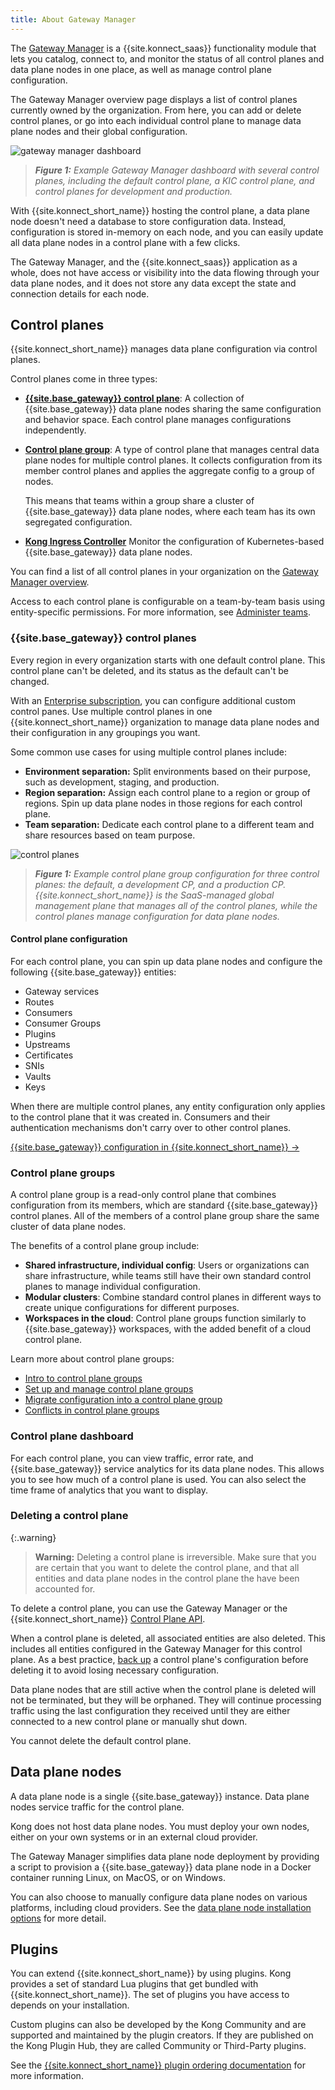 ```yaml
---
title: About Gateway Manager
---
```


The [Gateway Manager](https://cloud.konghq.com/gateway-manager)
is a {{site.konnect_saas}} functionality module
that lets you catalog, connect to, and monitor the status of all control planes
and data plane nodes in one place, as well as manage control plane configuration.

The Gateway Manager overview page displays a list of
control planes currently owned by the organization. From here, you can add or
delete control planes, or go into each individual control plane to manage 
data plane nodes and their global configuration.

![gateway manager dashboard](/assets/images/docs/konnect/konnect-control-plane-dashboard.png)
> _**Figure 1:** Example Gateway Manager dashboard with several control planes, including the_
_default control plane, a KIC control plane, and control planes for development and production._

With {{site.konnect_short_name}} hosting the control plane, a data plane node
doesn't need a database to store configuration data. Instead, configuration
is stored in-memory on each node, and you can easily update all data plane nodes
in a control plane with a few clicks.

The Gateway Manager, and the {{site.konnect_saas}} application as
a whole, does not have access or visibility into the data flowing through your
data plane nodes, and it does not store any data except the state and connection details
for each node.

## Control planes

{{site.konnect_short_name}} manages data plane configuration via control planes. 

Control planes come in three types:

* [**{{site.base_gateway}} control plane**](#kong-gateway-control-planes): 
    A collection of {{site.base_gateway}} data plane nodes sharing the same 
    configuration and behavior space. Each control plane
    manages configurations independently.

* [**Control plane group**](#control-plane-groups): 
    A type of control plane that manages central data plane nodes for multiple control planes.
    It collects configuration from its member control planes and applies the 
    aggregate config to a group of nodes. 
    
    This means that teams within a group share a cluster of {{site.base_gateway}} data 
    plane nodes, where each team has its own segregated configuration.

* [**Kong Ingress Controller**](/konnect/gateway-manager/kic/)
    Monitor the configuration of Kubernetes-based {{site.base_gateway}} data plane nodes.

You can find a list of all control planes in your organization
on the [Gateway Manager overview](https://cloud.konghq.com/gateway-manager/).

Access to each control plane is configurable on a team-by-team basis using
entity-specific permissions. For more information, see [Administer teams](/konnect/org-management/teams-and-roles/).

### {{site.base_gateway}} control planes

Every region in every organization starts with one default control plane.
This control plane can't be deleted, and its status as the default can't be changed.

With an [Enterprise subscription](https://konghq.com/pricing/), you can configure additional
custom control panes. Use multiple control planes in one {{site.konnect_short_name}} organization to
manage data plane nodes and their configuration in any groupings you want.

Some common use cases for using multiple control planes include:

* **Environment separation:** Split environments based on their purpose, such as
development, staging, and production.
* **Region separation:** Assign each control plane to a region or group of
regions. Spin up data plane nodes in those regions for each control plane.
* **Team separation:** Dedicate each control plane to a different team and share
resources based on team purpose.

![control planes](/assets/images/docs/konnect/konnect-control-planes-example.png)
> _**Figure 1:** Example control plane group configuration for three control planes: the default, a development CP, and a production CP. {{site.konnect_short_name}} is the SaaS-managed global management plane that manages all of the control planes, while the control planes manage configuration for data plane nodes._

#### Control plane configuration

For each control plane, you can spin up data plane nodes and configure
the following {{site.base_gateway}} entities:
* Gateway services
* Routes
* Consumers
* Consumer Groups
* Plugins
* Upstreams
* Certificates
* SNIs
* Vaults
* Keys

When there are multiple control planes, any entity configuration only
applies to the control plane that it was created in. Consumers and
their authentication mechanisms don't carry over to other control planes.

[{{site.base_gateway}} configuration in {{site.konnect_short_name}} &rarr;](/konnect/gateway-manager/configuration/)

### Control plane groups

A control plane group is a read-only control plane that combines configuration from
its members, which are standard {{site.base_gateway}} control planes. All of the members of a 
control plane group share the same cluster of data plane nodes.

The benefits of a control plane group include:
* **Shared infrastructure, individual config**: Users or organizations can share infrastructure, 
while teams still have their own standard control planes to manage individual configuration.
* **Modular clusters**: Combine standard control planes in different ways to create unique configurations
for different purposes.
* **Workspaces in the cloud**: Control plane groups function similarly to {{site.base_gateway}} workspaces, with the added benefit of a cloud control plane.

Learn more about control plane groups:
* [Intro to control plane groups](/konnect/gateway-manager/control-plane-groups/)
* [Set up and manage control plane groups](/konnect/gateway-manager/control-plane-groups/how-to/)
* [Migrate configuration into a control plane group](/konnect/gateway-manager/control-plane-groups/migrate/)
* [Conflicts in control plane groups](/konnect/gateway-manager/control-plane-groups/conflicts/)

### Control plane dashboard

For each control plane, you can view traffic, error rate, and {{site.base_gateway}} service analytics for its data plane nodes. 
This allows you to see how much of a control plane is used. You can also select the time frame of analytics that you want to display.

### Deleting a control plane

{:.warning}
> **Warning:** Deleting a control plane is irreversible. Make sure that you are
certain that you want to delete the control plane, and that all entities and data plane
nodes in the control plane the have been accounted for.

To delete a control plane, you can use the Gateway Manager or the 
{{site.konnect_short_name}} 
[Control Plane API](/konnect/api/control-planes/v2/).

When a control plane is deleted, all associated entities are also deleted.
This includes all entities configured in the Gateway Manager for this control plane.
As a best practice, [back up](/konnect/gateway-manager/backup-restore/) a 
control plane's configuration before deleting it to avoid losing necessary configuration.

Data plane nodes that are still active when the control plane is deleted will not be
terminated, but they will be orphaned. They will continue processing traffic
using the last configuration they received until they are either connected to
a new control plane or manually shut down.

You cannot delete the default control plane.

## Data plane nodes

A data plane node is a single {{site.base_gateway}} instance. 
Data plane nodes service traffic for the control plane. 

Kong does not host data plane nodes.
You must deploy your own nodes, either on your own systems or in 
an external cloud provider.

The Gateway Manager simplifies data plane node deployment 
by providing a script to provision a {{site.base_gateway}} data plane node in a 
Docker container running Linux, on MacOS, or on Windows. 

You can also choose to manually configure data plane nodes on various platforms, including cloud providers.
See the [data plane node installation options](/konnect/gateway-manager/data-plane-nodes/) for more detail.

## Plugins

You can extend {{site.konnect_short_name}} by using plugins. Kong provides a set of standard Lua plugins that get bundled with {{site.konnect_short_name}}. The set of plugins you have access to depends on your installation.

Custom plugins can also be developed by the Kong Community and are supported and maintained by the plugin creators. If they are published on the Kong Plugin Hub, they are called Community or Third-Party plugins.

See the [{{site.konnect_short_name}} plugin ordering documentation](/konnect/reference/plugins/) for more information.